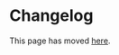 # Changelog

This page has moved [here](https://github.com/microsoft/AirSim/blob/main/docs/CHANGELOG.md).